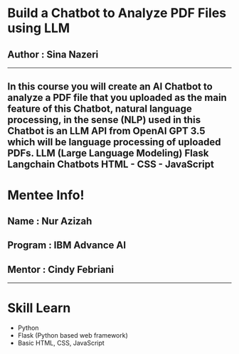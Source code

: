 # Build a Chatbot to Analyze PDF Files using LLM
## Author : Sina Nazeri 
--------------------------------

In this course you will create an AI Chatbot to analyze a PDF file that you uploaded as the main feature of this Chatbot, natural language processing, in the sense (NLP) used in this Chatbot is an LLM API from OpenAI GPT 3.5 which will be language processing of uploaded PDFs.
LLM (Large Language Modeling)
Flask
Langchain
Chatbots
HTML - CSS - JavaScript
-------------------------------
# Mentee Info!
## Name : Nur Azizah
## Program : IBM Advance AI
## Mentor : Cindy Febriani

-------------------------------
# Skill Learn 
- Python
- Flask (Python based web framework)
- Basic HTML, CSS, JavaScript


